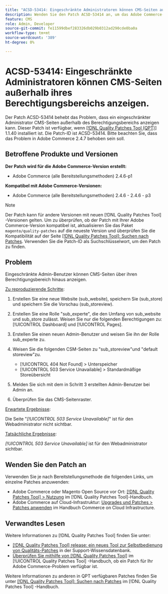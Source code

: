 ```yaml
---
title: "ACSD-53414: Eingeschränkte Administratoren können CMS-Seiten außerhalb ihres Berechtigungsbereichs anzeigen."
description: Wenden Sie den Patch ACSD-53414 an, um das Adobe Commerce-Problem zu beheben, bei dem ein eingeschränkter Administrator CMS-Seiten außerhalb des Berechtigungsbereichs anzeigen kann.
feature: CMS
role: Admin, Developer
source-git-commit: fe11599dbef283326db029b0312ad290cde0ba0a
workflow-type: tm+mt
source-wordcount: '389'
ht-degree: 0%

---
```


# ACSD-53414: Eingeschränkte Administratoren können CMS-Seiten außerhalb ihres Berechtigungsbereichs anzeigen.

Der Patch ACSD-53414 behebt das Problem, dass ein eingeschränkter Administrator CMS-Seiten außerhalb des Berechtigungsbereichs anzeigen kann. Dieser Patch ist verfügbar, wenn [[!DNL Quality Patches Tool (QPT)]](https://experienceleague.adobe.com/en/docs/commerce-knowledge-base/kb/announcements/commerce-announcements/magento-quality-patches-released-new-tool-to-self-serve-quality-patches) 1.1.40 installiert ist. Die Patch-ID ist ACSD-53414. Bitte beachten Sie, dass das Problem in Adobe Commerce 2.4.7 behoben sein soll.

## Betroffene Produkte und Versionen

**Der Patch wird für die Adobe Commerce-Version erstellt:**

* Adobe Commerce (alle Bereitstellungsmethoden) 2.4.6-p1

**Kompatibel mit Adobe Commerce-Versionen:**

* Adobe Commerce (alle Bereitstellungsmethoden) 2.4.6 - 2.4.6 - p3

>[!NOTE]
>
>Der Patch kann für andere Versionen mit neuen [!DNL Quality Patches Tool] -Versionen gelten. Um zu überprüfen, ob der Patch mit Ihrer Adobe Commerce-Version kompatibel ist, aktualisieren Sie das Paket `magento/quality-patches` auf die neueste Version und überprüfen Sie die Kompatibilität auf der Seite [[!DNL Quality Patches Tool]: Suchen nach Patches](https://experienceleague.adobe.com/tools/commerce-quality-patches/index.html). Verwenden Sie die Patch-ID als Suchschlüsselwort, um den Patch zu finden.

## Problem

Eingeschränkte Admin-Benutzer können CMS-Seiten über ihren Berechtigungsbereich hinaus anzeigen.

<u>Zu reproduzierende Schritte</u>:

1. Erstellen Sie eine neue Website (sub_website), speichern Sie (sub_store) und speichern Sie die Vorschau (sub_storeview).
1. Erstellen Sie eine Rolle &quot;sub_experte&quot;, die den Umfang von sub_website und sub_store zulässt. Weisen Sie nur die folgenden Berechtigungen zu: [!UICONTROL Dashboard] und [!UICONTROL Pages].
1. Erstellen Sie einen neuen Admin-Benutzer und weisen Sie ihn der Rolle sub_experte zu.
1. Weisen Sie die folgenden CSM-Seiten zu &quot;sub_storeview&quot;und &quot;default storeview&quot;zu.

   * [!UICONTROL 404 Not Found] > Unterspeicher
   * [!UICONTROL 503 Service Unavailable] > Standardmäßige Storeübersicht

1. Melden Sie sich mit dem in Schritt 3 erstellten Admin-Benutzer bei Admin an.
1. Überprüfen Sie das CMS-Seitenraster.

<u>Erwartete Ergebnisse</u>:

Die Seite &quot;*[!UICONTROL 503 Service Unavailable]*&quot; ist für den Webadministrator nicht sichtbar.

<u>Tatsächliche Ergebnisse</u>:

*[!UICONTROL 503 Service Unavailable]* ist für den Webadministrator sichtbar.

## Wenden Sie den Patch an

Verwenden Sie je nach Bereitstellungsmethode die folgenden Links, um einzelne Patches anzuwenden:

* Adobe Commerce oder Magento Open Source vor Ort: [[!DNL Quality Patches Tool] > Nutzung](/help/tools/quality-patches-tool/usage.md) im [!DNL Quality Patches Tool]-Handbuch.
* Adobe Commerce auf Cloud-Infrastruktur: [Upgrades und Patches > Patches anwenden](https://experienceleague.adobe.com/docs/commerce-cloud-service/user-guide/develop/upgrade/apply-patches.html) im Handbuch Commerce on Cloud Infrastructure.

## Verwandtes Lesen

Weitere Informationen zu [!DNL Quality Patches Tool] finden Sie unter:

* [[!DNL Quality Patches Tool] release: ein neues Tool zur Selbstbedienung von Qualitäts-Patches](https://experienceleague.adobe.com/en/docs/commerce-knowledge-base/kb/announcements/commerce-announcements/magento-quality-patches-released-new-tool-to-self-serve-quality-patches) in der Support-Wissensdatenbank.
* [Überprüfen Sie mithilfe von  [!DNL Quality Patches Tool]](/help/tools/quality-patches-tool/patches-available-in-qpt/check-patch-for-magento-issue-with-magento-quality-patches.md) im [!UICONTROL Quality Patches Tool] -Handbuch, ob ein Patch für Ihr Adobe Commerce-Problem verfügbar ist.


Weitere Informationen zu anderen in QPT verfügbaren Patches finden Sie unter [[!DNL Quality Patches Tool]: Suchen nach Patches](https://experienceleague.adobe.com/tools/commerce-quality-patches/index.html) im [!DNL Quality Patches Tool] -Handbuch.
